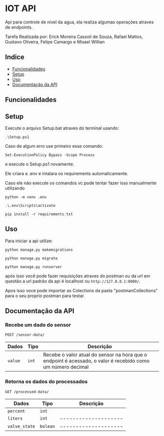 
# IOT API

Api para controle de nivel da agua, ela realiza algumas operações atraves de endpoints.

Tarefa Realizada por: Erick Moreira Cassoli de Souza, Rafael Mattos, Gustavo Oliveira, Felipe Camargo e Misael Willian
## Indice

- [Funcionalidades](#funcionalidades)
- [Setup](#setup)
- [Uso](#uso)
- [Documentação da API](#documentação-da-api)

## Funcionalidades



## Setup

Execute o arquivo Setup.bat atraves do terminal usando:
```
.\Setup.ps1
```
Caso de algum erro use primeiro esse comando:
```
Set-ExecutionPolicy Bypass -Scope Process
```

e execute o Setup.ps1 novamente.

Ele criara a .env e intalara os requirements automaticamente.

Caso ele não execute os comandos vc pode tentar fazer isso manualmente utilizando 
```
python -m venv .env

.\.env\Scripts\activate

pip install -r requirements.txt
```
## Uso
Para iniciar a api utilize:

```
python manage.py makemigrations

python manage.py migrate

python manage.py runserver
```
após isso você pode fazer requisições atraves do postman ou da url em questão
a url padrão da api é localhost ou ```http://127.0.0.1:8000/```.

Apos isso voce pode importar as Colections da pasta "postmanCollections" para o seu proprio postman para testar.

## Documentação da API
### Recebe um dado do sensor

```http
POST /sensor-data/
```

| Dados | Tipo   | Descrição             |
| --------- | ------ | -------------------- |
| `value`      | `int`  | Recebe o valor atual do sensor na hora que o endpoint é acessado, o valor é recebido como um número decimal|

### Retorna os dados do processados

```http
GET /processed-data/
```
| Dados | Tipo   | Descrição             |
| --------- | ------ | -------------------- |
| `percent` | `int`  | |
| `liters` | `int` | -------------------- |
| `valve_state` | `bolean` | -------------------- |


